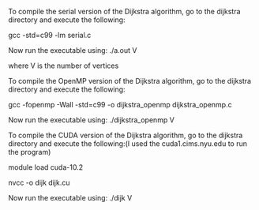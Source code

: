 To compile the serial version of the Dijkstra algorithm, go to the dijkstra directory and execute the following:

gcc -std=c99 -lm serial.c

Now run the executable using:
./a.out V

where V is the number of vertices


To compile the OpenMP version of the Dijkstra algorithm, go to the dijkstra directory and execute the following:

gcc -fopenmp -Wall -std=c99 -o dijkstra_openmp dijkstra_openmp.c

Now run the executable using:
./dijkstra_openmp V


To compile the CUDA version of the Dijkstra algorithm, go to the dijkstra directory and execute the following:(I used the cuda1.cims.nyu.edu to run the program)

module load cuda-10.2

nvcc -o dijk dijk.cu

Now run the executable using:
./dijk V

